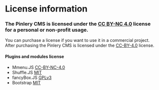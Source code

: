 # License information
### The Pinlery CMS is licensed under the [CC BY-NC 4.0](https://creativecommons.org/licenses/by-nc/4.0/) license for a personal or non-profit usage.

You can purchase a license if you want to use it in a commercial project.
After purchasing the Pinlery CMS is licensed under the [CC-BY-4.0](https://creativecommons.org/licenses/by/4.0/) license.

#### Plugins and modules license
* Mmenu.JS [CC-BY-NC-4.0](https://github.com/FrDH/mmenu-js/blob/master/LICENCE.md)
* Shuffle.JS [MIT](https://github.com/Vestride/Shuffle/blob/master/LICENSE)
* fancyBox.JS [GPLv3](http://fancyapps.com/fancybox/3/#license)
* Bootstrap [MIT](https://github.com/twbs/bootstrap/blob/main/LICENSE)